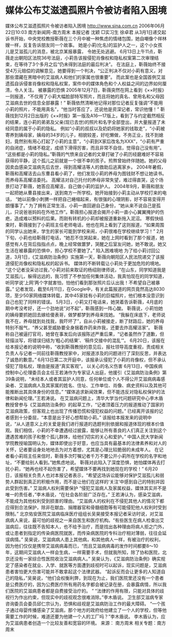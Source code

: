 # 媒体公布艾滋遗孤照片令被访者陷入困境

媒体公布艾滋遗孤照片令被访者陷入困境
http://www.sina.com.cn 2006年06月22日10:03 南方新闻网-南方周末
本报记者 沈颖 □实习生 徐卓君
从3月1日递交起诉书开始，中央党校教授靳薇在三个月中被一种焦虑的情绪包围，她自嘲像个祥林嫂一样，反复告诉朋友同一个故事。
她是小莉(化名)的监护人之一，这个小女孩儿是艾滋孤儿的消息，被北京某报暴露，
令她无处逃避。
6月13日上午11点，靳薇走出朝阳区法院36号法庭，小莉告该报侵犯肖像权和隐私权案第二次审理结束，在等待了3个多月之后“仍未得到法庭的最后判决”。
在法庭上，靳薇始终不接受4万元赔偿的调解意见，她要得到一个判决，“公正判决不仅对小莉有意义，对那些潜藏在黑暗中的艾滋病人和他们的家属也很重要”。
而此案也是全国首例艾滋遗孤自诉侵害肖像权和隐私权案，案件中的媒体角色和个人权益之间的边界如何厘清，令人关注。
被暴露的恐惧
2005年12月7日，靳薇突然在网上看到《××时报》一则报道，“不仅用了小莉大幅脸部特写照片，而且将她的真名、曾用名和父母因艾滋病去世的信息全部暴露！”
靳薇依然清晰地记得对那位记者反复强调“不能用小莉的照片，不能用真名”，“他当时答应了，还说他是资深记者，常识他懂！”
靳薇找到12月2日出版的《××时报》第一版及A16—17版上，看到了与约定截然相反的结果，连小莉的弟弟及父亲(现已去世)的照片和名字全部登出，并大量报道了未经同意的属于小莉的隐私。
例如“小莉的叔叔以及奶奶将她家的钱取走”，“小莉被寄养到姨母家，姨母的34岁的儿子，相貌较差，好吃懒做，不务正业，找不到媳妇，竟然别有用心打起了小莉的主意”，“小莉到X家后改名为XXX”，“小莉有严重的自闭症，情绪不稳定，成绩下滑得厉害，而且非常不自信，觉得自己没有用”。
“这些都是小莉的隐私。”靳薇的气愤来自记者的文章打破了小莉历经磨难好不容易获得的平静，这个孤儿之前就是一个很不幸的孩子。煎熬曾始终伴随她。她的父母因卖血感染艾滋病先后去世，得到高耀洁等人的救助后逃离家乡。
2004年暑假，靳薇和高耀洁去山东曹县看小莉了，他们发现小莉的养母为图钱财不想让她读书。而养母系高耀洁委托。
高耀洁对自己托付的养母非常失望，难过得直哭，这个场景打动了靳薇，她答应高耀洁，自己做小莉的监护人。
2004年9月，靳薇和朋友一起把她从曹县接出来，送到南方一所学校。她开始接到小莉主动从学校打来的电话， “她以前像小刺猬一样把自己蜷缩起来，有很强的心理阴影，好不容易变得开朗懂事了。”
为了拥有正常生活，小莉一直回避自己身份，“她从来不说自己是孤儿，只说爸爸妈妈在外地工作”。靳薇担心报道会揭开小莉一直小心翼翼掩护的伤疤，造成难以预料的后果。而刚有转机的小莉却被报道重新拖入泥沼。
寒假快结束时，靳薇接到了小莉班主任老师电话，他也在网上看到了这则报道，“如果周围的同学认出她来，学生的家长可能到学校来闹，小莉很难在学校继续学习！”
2月下旬，小莉也给靳薇打电话，“她忍不住哭起来，她在上网时看到了那个报道，她感觉有人在背后指指点点，晚上经常做噩梦，哭醒之后室友问她，她不敢说。她又生活在被暴露的恐惧中，担心学校不要她了。”
陷入困难境地
为了给小莉讨回公道，3月1日，《艾滋病防治条例》实施第一天，靳薇向朝阳区人民法院递交了该报道侵犯肖像权和隐私权的起诉书。
媒体的不断转载让小莉处于更加危险的境地。
“这个记者没采访过我，”小莉对前来取证的杨绍刚律师说，“在山东，同学知道我是艾滋孤儿，躲得远远的，我习惯了不参加任何集体活动，我真怕现在的同学知道，听同学说‘上网’两个字就害怕，怕他们看到那张照片后认出我！不希望自己被暴露。”
记者发现，截至6月11日，在Google中，有关此篇报道的网页竟然高达8030项，至少50家网络媒体转载，其中45家挂有小莉的巨幅照片，他们根本没意识到自己也犯了同样的错误。
5月3日，小莉又打电话来，她哭着告诉靳薇，4月底的期中考没考好，还一个劲地说“对不起”，靳薇感到一阵心酸。
靳薇说，小莉怕她的姨母要抓她回去嫁给傻表哥，做梦都梦到养母来找她。
“我躲在床底下，老师说我不在，养母就到处找我，我吓坏了”，自从小莉被接走，断了财路后，她的养母特别不服气，“养父甚至威胁要全身捆着炸药来炸我，还要去炸高耀洁家”。
靳薇称自己被逼打官司，她曾在事发后向该报陈述严重后果，“记者虽然作了道歉，但轻描淡写，将错误归结为‘粗心的结果’、‘稿件交接中的混乱’”。
6月20日，该报在给本报记者的说明中称，“收到靳薇教授的意见后，报社领导高度重视，责成相关负责人与记者一同前往靳薇教授家中，对报道涉及的问题进行了深刻反思，并表达了诚恳的歉意。”
6月13日第二次开庭中，该报承认侵犯了小莉的肖像权，但不承认侵犯了隐私权，理由是报道“真实客观”。
以关心的名义伤害
6月13日，中国疾病控制中心伦理委员会主任王若涛作为专家证人出庭，他援引《艾滋病防治条例》第39条说明，“未经本人或者其监护人同意，任何单位或个人不得公开艾滋病病毒感染者、艾滋病病人及其家属的姓名、住址、工作单位、肖像、病史资料以及其他可能推断出其具体身份的信息。”
“媒体追求新闻效果，但不能违反对隐私权保护的法律和新闻伦理。”王若涛说。
在艾滋病问题上，清华大学当代问题研究中心李木盾教授曾参与《艾滋病防治条例》的起草工作，“记者顶着压力的报道推动了国家的艾滋病政策，但客观上也出现了传播恐慌和侵犯权益的问题。”
已经离开该报的记者感到十分委屈，“本意是出于好心想帮助小莉。”
该报给本报发来的说明中说，“从人道意义上的关爱是我们进行报道的选题判别依据和报道体现的根本价值观。我们相信，小莉的不幸遭遇经过披露，能够让所有善良的人们真正关注到这个遭遇苦难的孩子和整个孤儿群体，给他们切实的关心和爱护。”
中国人民大学新闻学院教授喻国明认为，媒体即使出于好意，也应当具有最基本的法律素养和对人的关怀，记者要设身处地地去为对方着想，尤其是心理比较脆弱的未成年人。
在记者看小莉班主任来信时，靳薇多次叮嘱记者千万不要公开小莉所在学校的名字和地址，“不要给别人看到。”她焦虑地说。
靳薇对此陷入了深度恐惧，她怕媒体再去打扰小莉，“她再也经不起伤害了，希望媒体不要再找到她现在的学校！”
6月20日，该报相关负责人也对本报记者表示，“希望这场诉讼能够对保护艾滋孤儿和弱势人群起到真正的积极作用，而不是让他们在这样的‘关注’中感到自己的特别并因此受到伤害。”
艾滋病人权利需要保护
“侵犯艾滋病人及家属权益，媒体其实并不是唯一的责任者，”李木盾说，“在社会各阶层广泛存在。”
王若涛认为，感染艾滋病，不能成为其他权利受到损害的理由。“艾滋病人的权利在不侵犯其他人的情况下都应得到合法保护，除非在献血、捐赠器官和骨髓细胞等有可能侵犯他人权利时受到限制。”
北京佑安医院艾滋病临床医疗组组长吴昊接受本报记者采访时说，对艾滋病病人来说，最可怕的歧视之一来自医生和医疗机构。“有些医生在病人检查出艾滋病后，往往既不告知本人，也不给予治疗，而是找出各种理由将病人拒之门外，或让患者到指定的传染病医院就医，而传染病医院的专科治疗相对薄弱，往往会延误病情。”
吴昊说，艾滋病病人患上其他病，和其他病人一样，有被治疗的权利，因为他们仅仅是携带艾滋病病毒而已，“而且艾滋病病毒的发作时间都要8～10年，这期间艾滋病人一样会生病，一样需要手术，但就我所知，除了协和医院，北京还没有一家综合性医院收治艾滋病病人。”
吴昊认为，《艾滋病防治条例》确实规定了感染者在就业、入学、就医等方面遭到歧视时可以起诉，现实问题是，艾滋病患者害怕更大伤害可能并不敢拿起这个法律武器。
“起诉反而会让更多的人知道自己的隐私，”吴昊说，“他们会权衡利弊，到现在为止，我们医院里还没有一个患者是公费医疗的，因为公费医疗所有用药名字都会被记录在册，会暴露病情，所以我们医院的艾滋病患者都是自费接受治疗的。 ”
“法律的作用有限，只能对具体的歧视行为作出约束，但现实中的歧视观念很难消除。”李木盾说。
卫生部艾滋病专家咨询委员会委员邱仁宗认为，恐惧和歧视是艾滋病防治工作的最大障碍。
“一个孩子通过母婴传播感染了艾滋病，那个地方的政府给他建立了一个人的学校，但等他需要工作的时候，难道还要为他建一个人的工厂吗？”李木盾说。
李木盾认为，应为艾滋病患者创造一个比较友善和宽容的环境。 来源：
南方周末
相关专题：南方周末 

